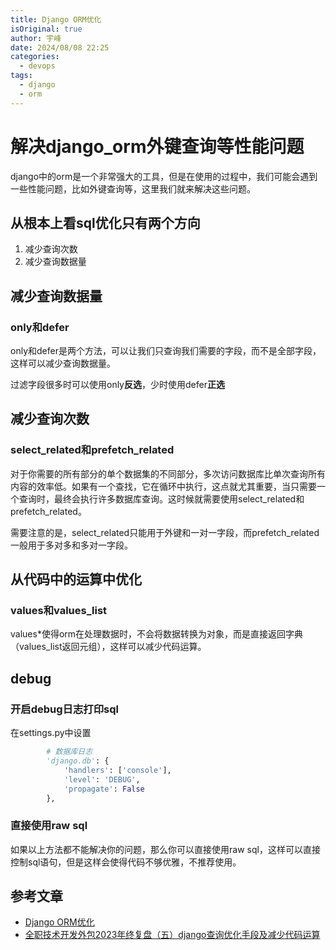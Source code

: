 ```yaml
---
title: Django ORM优化
isOriginal: true
author: 宇峰
date: 2024/08/08 22:25
categories:
  - devops
tags:
  - django
  - orm
---
```

# 解决django_orm外键查询等性能问题
django中的orm是一个非常强大的工具，但是在使用的过程中，我们可能会遇到一些性能问题，比如外键查询等，这里我们就来解决这些问题。
## 从根本上看sql优化只有两个方向
1. 减少查询次数
2. 减少查询数据量
## 减少查询数据量
### only和defer
only和defer是两个方法，可以让我们只查询我们需要的字段，而不是全部字段，这样可以减少查询数据量。

过滤字段很多时可以使用only**反选**，少时使用defer**正选**


## 减少查询次数
### select_related和prefetch_related
对于你需要的所有部分的单个数据集的不同部分，多次访问数据库比单次查询所有内容的效率低。如果有一个查找，它在循环中执行，这点就尤其重要，当只需要一个查询时，最终会执行许多数据库查询。这时候就需要使用select_related和prefetch_related。

需要注意的是，select_related只能用于外键和一对一字段，而prefetch_related一般用于多对多和多对一字段。

## 从代码中的运算中优化
### values和values_list
values*使得orm在处理数据时，不会将数据转换为对象，而是直接返回字典（values_list返回元组），这样可以减少代码运算。

## debug
### 开启debug日志打印sql
在settings.py中设置
```python
        # 数据库日志
        'django.db': {
            'handlers': ['console'],
            'level': 'DEBUG',
            'propagate': False
        },
```
### 直接使用raw sql
如果以上方法都不能解决你的问题，那么你可以直接使用raw sql，这样可以直接控制sql语句，但是这样会使得代码不够优雅，不推荐使用。
## 参考文章
- [Django ORM优化](https://docs.djangoproject.com/zh-hans/5.0/topics/db/optimization/)
- [全职技术开发外包2023年终复盘（五）django查询优化手段及减少代码运算](https://mp.weixin.qq.com/s/4cFgA0i85k_sit6-OL0chw)
